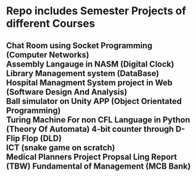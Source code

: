 # Repo includes Semester Projects of different Courses
<h2>Chat Room using Socket Programming (Computer Networks)<br>
Assembly Langauge in NASM (Digital Clock) <br>
Library Management system (DataBase)<br>
Hospital Managment System project in Web (Software Design And Analysis) <br>
Ball simulator on Unity APP (Object Orientated Programming)<br>
Turing Machine For non CFL Language in Python (Theory Of Automata)
4-bit counter through D-Flip Flop (DLD)<br>
ICT (snake game on scratch)<br>
Medical Planners Project Propsal Ling Report (TBW)
Fundamental of Management (MCB Bank)<br>
